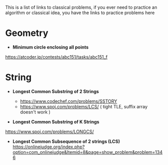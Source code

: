This is a list of links to classical problems, if you ever need to practice an algorithm or classical idea, you have the links to practice problems here


# Geometry

-  **Minimum circle enclosing all points**

https://atcoder.jp/contests/abc151/tasks/abc151_f

# String

- **Longest Common Substring of 2 Strings**
    - https://www.codechef.com/problems/SSTORY
    - https://www.spoj.com/problems/LCS/ ( tight TLE, suffix array doesn't work )

- **Longest Common Substring of K Strings**

https://www.spoj.com/problems/LONGCS/

- **Longest Common Subsequence of 2 strings (LCS)**
https://onlinejudge.org/index.php?option=com_onlinejudge&Itemid=8&page=show_problem&problem=1346
